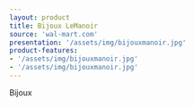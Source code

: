 ```yaml
---
layout: product
title: Bijoux LeManoir
source: 'wal-mart.com'
presentation: '/assets/img/bijouxmanoir.jpg'
product-features: 
- '/assets/img/bijouxmanoir.jpg'
- '/assets/img/bijouxmanoir.jpg'
---
```

Bijoux
